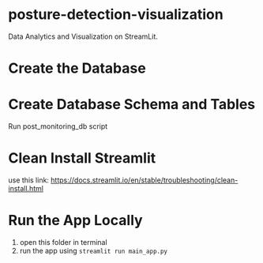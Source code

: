 # posture-detection-visualization
Data Analytics and Visualization on StreamLit.

# Create the Database


# Create Database Schema and Tables 
Run post_monitoring_db script


# Clean Install Streamlit 
use this link: https://docs.streamlit.io/en/stable/troubleshooting/clean-install.html


# Run the App Locally
1. open this folder in terminal
2. run the app using `streamlit run main_app.py`



